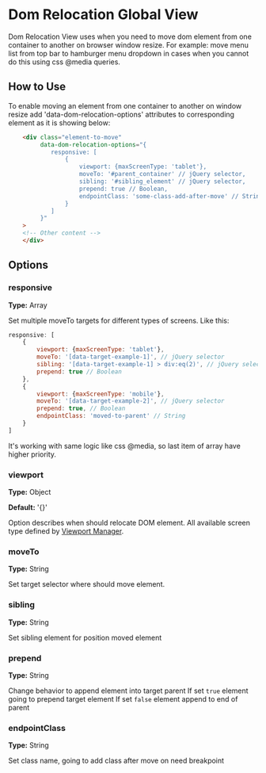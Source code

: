 # Dom Relocation Global View

Dom Relocation View uses when you need to move dom element from one container to another on browser window resize.
For example: move menu list from top bar to hamburger menu dropdown in cases when you cannot do this using css @media queries.

## How to Use

To enable moving an element from one container to another on window resize add 'data-dom-relocation-options'
attributes to corresponding element as it is showing below:
```html
    <div class="element-to-move"
         data-dom-relocation-options="{
            responsive: [
                {
                    viewport: {maxScreenType: 'tablet'},
                    moveTo: '#parent_container' // jQuery selector,
                    sibling: '#sibling_element' // jQuery selector,
                    prepend: true // Boolean,
                    endpointClass: 'some-class-add-after-move' // String
                }
            ]
         }"
    >
    <!-- Other content -->
    </div>
```

## Options

### responsive
**Type:** Array

Set multiple moveTo targets for different types of screens.
Like this:
```javascript
responsive: [
    {
        viewport: {maxScreenType: 'tablet'},
        moveTo: '[data-target-example-1]', // jQuery selector
        sibling: '[data-target-example-1] > div:eq(2)', // jQuery selector
        prepend: true // Boolean
    },
    {
        viewport: {maxScreenType: 'mobile'},
        moveTo: '[data-target-example-2]', // jQuery selector
        prepend: true, // Boolean
        endpointClass: 'moved-to-parent' // String
    }
]
```
It's working with same logic like css @media, so last item of array have higher priority.

### viewport
**Type:** Object

**Default:** '{}'

Option describes when should relocate DOM element. All available screen type defined by [Viewport Manager](../../../../../../../../platform/src/Oro/Bundle/UIBundle/Resources/doc/reference/client-side/viewport-manager.md).

### moveTo
**Type:** String

Set target selector where should move element.

### sibling
**Type:** String

Set sibling element for position moved element

### prepend
**Type:** String

Change behavior to append element into target parent
If set `true` element going to prepend target element
If set `false` element append to end of parent

### endpointClass
**Type:** String

Set class name, going to add class after move on need breakpoint
